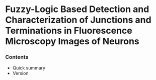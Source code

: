 # Fuzzy-Logic Based Detection and Characterization of Junctions and Terminations in Fluorescence Microscopy Images of Neurons #

### Contents ###

* Quick summary
* Version